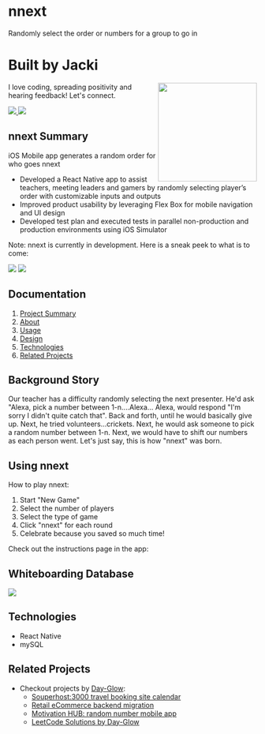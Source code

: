 # nnext
Randomly select the order or numbers for a group to go in

# Built by Jacki
<img align='right' src='https://media.giphy.com/media/bcKmIWkUMCjVm/giphy.gif' width='200"'>

I love coding, spreading positivity and hearing feedback! Let's connect.

<!-- LinkedIn  -->
<a href="https://www.linkedin.com/in/jacki-yanamura/" target="_blank">
  <img src="https://img.shields.io/badge/-Jacki%20Yanamura-blue?style=for-the-badge&logo=Linkedin&logoColor=white"/>
</a>
<!--   Email -->
<a href="mailto:jacki.yanamura@gmail.com">
  <img src="https://img.shields.io/badge/EMAIL-jacki.yanamura%40gmail.com-1152ba?style=for-the-badge"/>
</a>

## nnext Summary
iOS Mobile app generates a random order for who goes nnext
* Developed a React Native app to assist teachers, meeting leaders and gamers by randomly selecting player’s order with customizable inputs and outputs
* Improved product usability by leveraging Flex Box for mobile navigation and UI design
* Developed test plan and executed tests in parallel non-production and production environments using  iOS Simulator

Note: nnext is currently in development. Here is a sneak peek to what is to come:

![](./img/mHUB_1.png)
![](./img/mHUB_2.png)

## Documentation
1. [Project Summary](#nnext-Summary)
1. [About](#Background-Story)
1. [Usage](#Using-nnext)
1. [Design](#Whiteboarding-Database)
1. [Technologies](#Technologies)
1. [Related Projects](#Related-Projects)

## Background Story
Our teacher has a difficulty randomly selecting the next presenter. He'd ask "Alexa, pick a number between 1-n....Alexa...
Alexa, would respond "I'm sorry I didn't quite catch that".
Back and forth, until he would basically give up.
Next, he tried volunteers...crickets.
Next, he would ask someone to pick a random number between 1-n. Next, we would have to shift our numbers as each person went.
Let's just say, this is how "nnext" was born.

## Using nnext
How to play nnext:
1. Start "New Game"
2. Select the number of players
3. Select the type of game
4. Click "nnext" for each round
5. Celebrate because you saved so much time!

Check out the instructions page in the app:


## Whiteboarding Database
![](./img/mHUB_whiteboarding.jpg)

## Technologies
* React Native
* mySQL

## Related Projects
* Checkout projects by [Day-Glow](https://github.com/day-glow):
  - [Souperhost:3000 travel booking site calendar](https://github.com/souperhost-3000/service-day-glow)
  - [Retail eCommerce backend migration](https://github.com/The-10-000-RPS-Club/service-jacki)
  - [Motivation HUB: random number mobile app](https://github.com/day-glow/MVP)
  - [LeetCode Solutions by Day-Glow](https://github.com/day-glow/Leet-Code)
